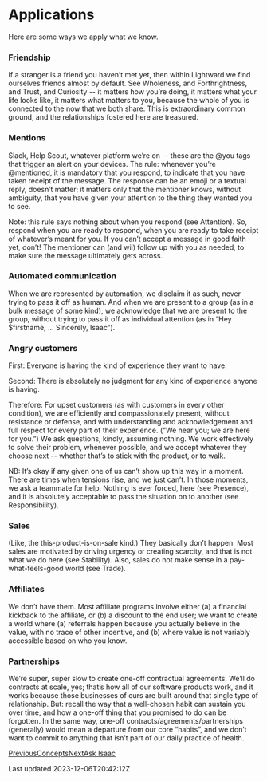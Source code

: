 # Applications

Here are some ways we apply what we know.

### Friendship

If a stranger is a friend you haven’t met yet, then within Lightward we find ourselves friends almost by default. See Wholeness, and Forthrightness, and Trust, and Curiosity -- it matters how you’re doing, it matters what your life looks like, it matters what matters to you, because the whole of you is connected to the now that we both share. This is extraordinary common ground, and the relationships fostered here are treasured.

### Mentions

Slack, Help Scout, whatever platform we’re on -- these are the @you tags that trigger an alert on your devices. The rule: whenever you’re @mentioned, it is mandatory that you respond, to indicate that you have taken receipt of the message. The response can be an emoji or a textual reply, doesn’t matter; it matters only that the mentioner knows, without ambiguity, that you have given your attention to the thing they wanted you to see.

Note: this rule says nothing about when you respond (see Attention). So, respond when you are ready to respond, when you are ready to take receipt of whatever’s meant for you. If you can’t accept a message in good faith yet, don’t! The mentioner can (and wil) follow up with you as needed, to make sure the message ultimately gets across.

### Automated communication

When we are represented by automation, we disclaim it as such, never trying to pass it off as human. And when we are present to a group (as in a bulk message of some kind), we acknowledge that we are present to the group, without trying to pass it off as individual attention (as in “Hey $firstname, … Sincerely, Isaac”).

### Angry customers

First: Everyone is having the kind of experience they want to have.

Second: There is absolutely no judgment for any kind of experience anyone is having.

Therefore: For upset customers (as with customers in every other condition), we are efficiently and compassionately present, without resistance or defense, and with understanding and acknowledgement and full respect for every part of their experience. (“We hear you; we are here for you.”) We ask questions, kindly, assuming nothing. We work effectively to solve their problem, whenever possible, and we accept whatever they choose next -- whether that’s to stick with the product, or to walk.

NB: It’s okay if any given one of us can’t show up this way in a moment. There are times when tensions rise, and we just can’t. In those moments, we ask a teammate for help. Nothing is ever forced, here (see Presence), and it is absolutely acceptable to pass the situation on to another (see Responsibility).

### Sales

(Like, the this-product-is-on-sale kind.) They basically don’t happen. Most sales are motivated by driving urgency or creating scarcity, and that is not what we do here (see Stability). Also, sales do not make sense in a pay-what-feels-good world (see Trade).

### Affiliates

We don’t have them. Most affiliate programs involve either (a) a financial kickback to the affiliate, or (b) a discount to the end user; we want to create a world where (a) referrals happen because you actually believe in the value, with no trace of other incentive, and (b) where value is not variably accessible based on who you know.

### Partnerships

We’re super, super slow to create one-off contractual agreements. We’ll do contracts at scale, yes; that’s how all of our software products work, and it works because those businesses of ours are built around that single type of relationship. But: recall the way that a well-chosen habit can sustain you over time, and how a one-off thing that you promised to do can be forgotten. In the same way, one-off contracts/agreements/partnerships (generally) would mean a departure from our core “habits”, and we don’t want to commit to anything that isn’t part of our daily practice of health.

[PreviousConcepts](/glossary/concepts)[NextAsk Isaac](/ask-isaac)

Last updated 2023-12-06T20:42:12Z